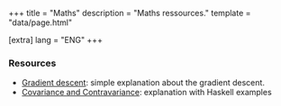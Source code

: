 +++
title = "Maths"
description = "Maths ressources."
template = "data/page.html"

[extra]
lang = "ENG"
+++

### Resources

 * [Gradient descent](https://machinelearnia.com/descente-de-gradient/): simple explanation about the gradient descent.
 * [Covariance and Contravariance](https://www.schoolofhaskell.com/user/commercial/content/covariance-contravariance): explanation with Haskell examples
